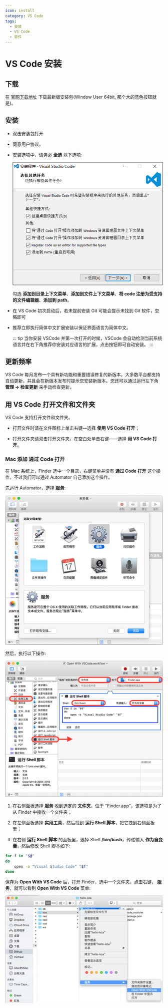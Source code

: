 ```yaml
---
icon: install
category: VS Code
tags:
  - 安装
  - VS Code
  - 软件
---
```


# VS Code 安装

## 下载

在 [官网下载地址](https://code.visualstudio.com/Download) 下载最新版安装包(Window User 64bit, 那个大的蓝色按钮就是)。

## 安装

- 双击安装包打开

- 同意用户协议。

- 安装选项中，请务必 **全选** 以下选项:

  ![安装 VS Code](./assets/install.png)

  勾选 **添加到目录上下文菜单**、**添加到文件上下文菜单**、**将 code 注册为受支持的文件编辑器**、**添加到 path**。

- 在 VS Code 初次启动后，若未提前安装 Git 可能会提示未找到 Git 软件，忽略即可

- 推荐立即执行简体中文扩展安装以保证界面语言为简体中文。

  ::: tip
  当你安装 VSCode 并第一次打开的时候，VSCode 会自动检测当前系统语言并在右下角推荐你安装对应语言的扩展，点击按钮即可自动安装。
  :::

## 更新频率

VS Code 每月发布一个具有新功能和重要错误修复的新版本。大多数平台都支持自动更新，并且会在新版本发布时提示您安装新版本。您还可以通过运行左下角  **管理 → 检查更新** 来手动检查更新。

## 用 VS Code 打开文件和文件夹

VS Code 支持打开文件和文件夹。

- 打开文件时请在文件图标上单击右键—选择 **使用 VS Code 打开**；

- 打开文件夹请双击打开文件夹，在空白处单击右键——选择 **用 VS Code 打开**。

### Mac 添加  **通过 Code 打开**

在 Mac 系统上，Finder 选中一个目录，右键菜单并没有  **通过 Code 打开** 这个操作。不过我们可以通过 Automator 自己添加这个操作。

先运行 Automator，选择 **服务**:

![automator-service](./assets/automator-service.png)

然后，执行以下操作:

![automator](./assets/automator.jpg)

1. 在右侧面板选择 **服务** 收到选定的  **文件夹**，位于 “Finder.app”，该选项是为了从 Finder 中接收一个文件夹；

2. 在左侧面板选择 **实用工具**，然后找到 **运行 Shell 脚本**，把它拽到右侧面板里；

3. 在右侧 **运行 Shell 脚本** 的面板里，选择 Shell **/bin/bash**，传递输入 **作为自变量**，然后修改 Shell 脚本如下:

```sh
for f in "$@"
do
    open -a "Visual Studio Code" "$f"
done
```

保存为 **Open With VS Code** 后，打开 Finder，选中一个文件夹，点击右键， **服务**，就可以看到 **Open With VS Code** 菜单:

![open-with-vscode](./assets/open-with-vscode.png)
